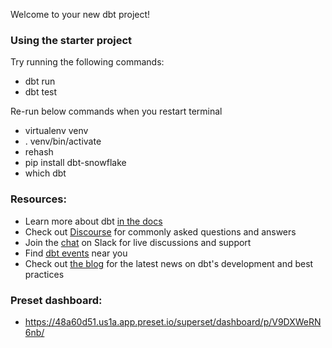 Welcome to your new dbt project!

### Using the starter project

Try running the following commands:
- dbt run
- dbt test

Re-run below commands when you restart terminal
- virtualenv venv
- . venv/bin/activate
- rehash
- pip install dbt-snowflake
- which dbt

### Resources:
- Learn more about dbt [in the docs](https://docs.getdbt.com/docs/introduction)
- Check out [Discourse](https://discourse.getdbt.com/) for commonly asked questions and answers
- Join the [chat](https://community.getdbt.com/) on Slack for live discussions and support
- Find [dbt events](https://events.getdbt.com) near you
- Check out [the blog](https://blog.getdbt.com/) for the latest news on dbt's development and best practices

### Preset dashboard:

- https://48a60d51.us1a.app.preset.io/superset/dashboard/p/V9DXWeRN6nb/